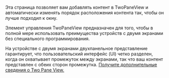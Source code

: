 ﻿ Эта страница позволяет вам добавлять контент в TwoPaneView и автоматически изменять порядок расположения контента так, чтобы он лучше подходил к окну.

 Элемент управления TwoPaneView предназначен для того, чтобы в полной мере использовать преимущества устройств с двумя экранами без специального программирования.

 На устройстве с двумя экранами двухпанельное представление гарантирует, что пользовательский интерфейс (UI) четко разделен, когда он охватывает промежуток между экранами, так что ваш контент представлен с обеих сторон промежутка.  [Получите дополнительные сведения о Two Pane View.](https://docs.microsoft.com/ru-ru/windows/uwp/design/controls-and-patterns/two-pane-view)